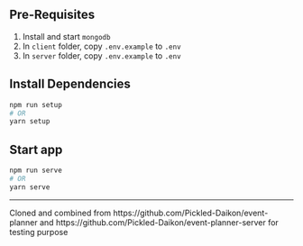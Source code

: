 ## Pre-Requisites

1. Install and start `mongodb`
2. In `client` folder, copy `.env.example` to `.env`
3. In `server` folder, copy `.env.example` to `.env`

## Install Dependencies

```bash
npm run setup
# OR
yarn setup
```

## Start app

```bash
npm run serve
# OR
yarn serve
```

<hr/>
Cloned and combined from
https://github.com/Pickled-Daikon/event-planner
and https://github.com/Pickled-Daikon/event-planner-server
for testing purpose
